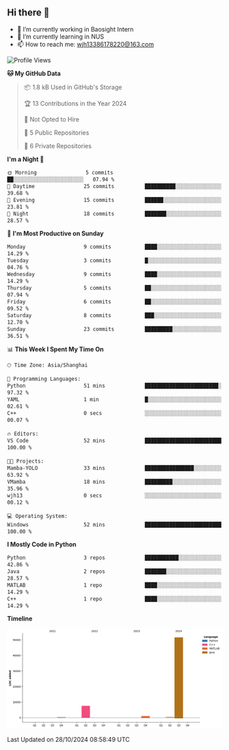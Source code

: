 ## Hi there 👋

- 🔭 I’m currently working in Baosight Intern
- 🌱 I’m currently learning in NUS
- 📫 How to reach me: wjh13386178220@163.com


<!--START_SECTION:waka-->
![Profile Views](http://img.shields.io/badge/Profile%20Views-0-blue)

**🐱 My GitHub Data** 

> 📦 1.8 kB Used in GitHub's Storage 
 > 
> 🏆 13 Contributions in the Year 2024
 > 
> 🚫 Not Opted to Hire
 > 
> 📜 5 Public Repositories 
 > 
> 🔑 6 Private Repositories 
 > 
**I'm a Night 🦉** 

```text
🌞 Morning                5 commits           ██░░░░░░░░░░░░░░░░░░░░░░░   07.94 % 
🌆 Daytime                25 commits          ██████████░░░░░░░░░░░░░░░   39.68 % 
🌃 Evening                15 commits          ██████░░░░░░░░░░░░░░░░░░░   23.81 % 
🌙 Night                  18 commits          ███████░░░░░░░░░░░░░░░░░░   28.57 % 
```
📅 **I'm Most Productive on Sunday** 

```text
Monday                   9 commits           ████░░░░░░░░░░░░░░░░░░░░░   14.29 % 
Tuesday                  3 commits           █░░░░░░░░░░░░░░░░░░░░░░░░   04.76 % 
Wednesday                9 commits           ████░░░░░░░░░░░░░░░░░░░░░   14.29 % 
Thursday                 5 commits           ██░░░░░░░░░░░░░░░░░░░░░░░   07.94 % 
Friday                   6 commits           ██░░░░░░░░░░░░░░░░░░░░░░░   09.52 % 
Saturday                 8 commits           ███░░░░░░░░░░░░░░░░░░░░░░   12.70 % 
Sunday                   23 commits          █████████░░░░░░░░░░░░░░░░   36.51 % 
```


📊 **This Week I Spent My Time On** 

```text
🕑︎ Time Zone: Asia/Shanghai

💬 Programming Languages: 
Python                   51 mins             ████████████████████████░   97.32 % 
YAML                     1 min               █░░░░░░░░░░░░░░░░░░░░░░░░   02.61 % 
C++                      0 secs              ░░░░░░░░░░░░░░░░░░░░░░░░░   00.07 % 

🔥 Editors: 
VS Code                  52 mins             █████████████████████████   100.00 % 

🐱‍💻 Projects: 
Mamba-YOLO               33 mins             ████████████████░░░░░░░░░   63.92 % 
VMamba                   18 mins             █████████░░░░░░░░░░░░░░░░   35.96 % 
wjh13                    0 secs              ░░░░░░░░░░░░░░░░░░░░░░░░░   00.12 % 

💻 Operating System: 
Windows                  52 mins             █████████████████████████   100.00 % 
```

**I Mostly Code in Python** 

```text
Python                   3 repos             ███████████░░░░░░░░░░░░░░   42.86 % 
Java                     2 repos             ███████░░░░░░░░░░░░░░░░░░   28.57 % 
MATLAB                   1 repo              ████░░░░░░░░░░░░░░░░░░░░░   14.29 % 
C++                      1 repo              ████░░░░░░░░░░░░░░░░░░░░░   14.29 % 
```



**Timeline**

![Lines of Code chart](https://raw.githubusercontent.com/wuhu-wang/wuhu-wang/main/assets/bar_graph.png)


 Last Updated on 28/10/2024 08:58:49 UTC
<!--END_SECTION:waka-->
